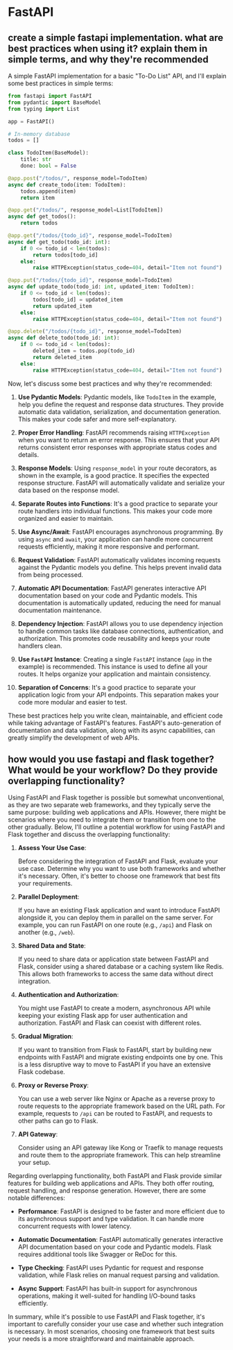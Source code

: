 # FastAPI

## create a simple fastapi implementation. what are best practices when using it? explain them in simple terms, and why they're recommended

A simple FastAPI implementation for a basic "To-Do List" API, and I'll explain some best practices in simple terms:

```python
from fastapi import FastAPI
from pydantic import BaseModel
from typing import List

app = FastAPI()

# In-memory database
todos = []

class TodoItem(BaseModel):
    title: str
    done: bool = False

@app.post("/todos/", response_model=TodoItem)
async def create_todo(item: TodoItem):
    todos.append(item)
    return item

@app.get("/todos/", response_model=List[TodoItem])
async def get_todos():
    return todos

@app.get("/todos/{todo_id}", response_model=TodoItem)
async def get_todo(todo_id: int):
    if 0 <= todo_id < len(todos):
        return todos[todo_id]
    else:
        raise HTTPException(status_code=404, detail="Item not found")

@app.put("/todos/{todo_id}", response_model=TodoItem)
async def update_todo(todo_id: int, updated_item: TodoItem):
    if 0 <= todo_id < len(todos):
        todos[todo_id] = updated_item
        return updated_item
    else:
        raise HTTPException(status_code=404, detail="Item not found")

@app.delete("/todos/{todo_id}", response_model=TodoItem)
async def delete_todo(todo_id: int):
    if 0 <= todo_id < len(todos):
        deleted_item = todos.pop(todo_id)
        return deleted_item
    else:
        raise HTTPException(status_code=404, detail="Item not found")
```

Now, let's discuss some best practices and why they're recommended:

1. **Use Pydantic Models**: Pydantic models, like `TodoItem` in the example, help you define the request and response data structures. They provide automatic data validation, serialization, and documentation generation. This makes your code safer and more self-explanatory.

2. **Proper Error Handling**: FastAPI recommends raising `HTTPException` when you want to return an error response. This ensures that your API returns consistent error responses with appropriate status codes and details.

3. **Response Models**: Using `response_model` in your route decorators, as shown in the example, is a good practice. It specifies the expected response structure. FastAPI will automatically validate and serialize your data based on the response model.

4. **Separate Routes into Functions**: It's a good practice to separate your route handlers into individual functions. This makes your code more organized and easier to maintain.

5. **Use Async/Await**: FastAPI encourages asynchronous programming. By using `async` and `await`, your application can handle more concurrent requests efficiently, making it more responsive and performant.

6. **Request Validation**: FastAPI automatically validates incoming requests against the Pydantic models you define. This helps prevent invalid data from being processed.

7. **Automatic API Documentation**: FastAPI generates interactive API documentation based on your code and Pydantic models. This documentation is automatically updated, reducing the need for manual documentation maintenance.

8. **Dependency Injection**: FastAPI allows you to use dependency injection to handle common tasks like database connections, authentication, and authorization. This promotes code reusability and keeps your route handlers clean.

9. **Use `FastAPI` Instance**: Creating a single `FastAPI` instance (`app` in the example) is recommended. This instance is used to define all your routes. It helps organize your application and maintain consistency.

10. **Separation of Concerns**: It's a good practice to separate your application logic from your API endpoints. This separation makes your code more modular and easier to test.

These best practices help you write clean, maintainable, and efficient code while taking advantage of FastAPI's features. FastAPI's auto-generation of documentation and data validation, along with its async capabilities, can greatly simplify the development of web APIs.

## how would you use fastapi and flask together? What would be your workflow? Do they provide overlapping functionality?

Using FastAPI and Flask together is possible but somewhat unconventional, as they are two separate web frameworks, and they typically serve the same purpose: building web applications and APIs. However, there might be scenarios where you need to integrate them or transition from one to the other gradually. Below, I'll outline a potential workflow for using FastAPI and Flask together and discuss the overlapping functionality:

1. **Assess Your Use Case**:

   Before considering the integration of FastAPI and Flask, evaluate your use case. Determine why you want to use both frameworks and whether it's necessary. Often, it's better to choose one framework that best fits your requirements.

2. **Parallel Deployment**:

   If you have an existing Flask application and want to introduce FastAPI alongside it, you can deploy them in parallel on the same server. For example, you can run FastAPI on one route (e.g., `/api`) and Flask on another (e.g., `/web`).

3. **Shared Data and State**:

   If you need to share data or application state between FastAPI and Flask, consider using a shared database or a caching system like Redis. This allows both frameworks to access the same data without direct integration.

4. **Authentication and Authorization**:

   You might use FastAPI to create a modern, asynchronous API while keeping your existing Flask app for user authentication and authorization. FastAPI and Flask can coexist with different roles.

5. **Gradual Migration**:

   If you want to transition from Flask to FastAPI, start by building new endpoints with FastAPI and migrate existing endpoints one by one. This is a less disruptive way to move to FastAPI if you have an extensive Flask codebase.

6. **Proxy or Reverse Proxy**:

   You can use a web server like Nginx or Apache as a reverse proxy to route requests to the appropriate framework based on the URL path. For example, requests to `/api` can be routed to FastAPI, and requests to other paths can go to Flask.

7. **API Gateway**:

   Consider using an API gateway like Kong or Traefik to manage requests and route them to the appropriate framework. This can help streamline your setup.

Regarding overlapping functionality, both FastAPI and Flask provide similar features for building web applications and APIs. They both offer routing, request handling, and response generation. However, there are some notable differences:

- **Performance**: FastAPI is designed to be faster and more efficient due to its asynchronous support and type validation. It can handle more concurrent requests with lower latency.

- **Automatic Documentation**: FastAPI automatically generates interactive API documentation based on your code and Pydantic models. Flask requires additional tools like Swagger or ReDoc for this.

- **Type Checking**: FastAPI uses Pydantic for request and response validation, while Flask relies on manual request parsing and validation.

- **Async Support**: FastAPI has built-in support for asynchronous operations, making it well-suited for handling I/O-bound tasks efficiently.

In summary, while it's possible to use FastAPI and Flask together, it's important to carefully consider your use case and whether such integration is necessary. In most scenarios, choosing one framework that best suits your needs is a more straightforward and maintainable approach.
